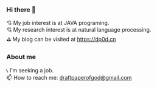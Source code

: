 ### Hi there 👋
💘 My job interest is at JAVA programing.<br/>
💘 My research interest is at natural language processing.<br/>
⛳ My blog can be visited at https://dp0d.cn

### About me
📞 I’m seeking a job.<br/>
📫 How to reach me: draftpaperofgod@gmail.com
